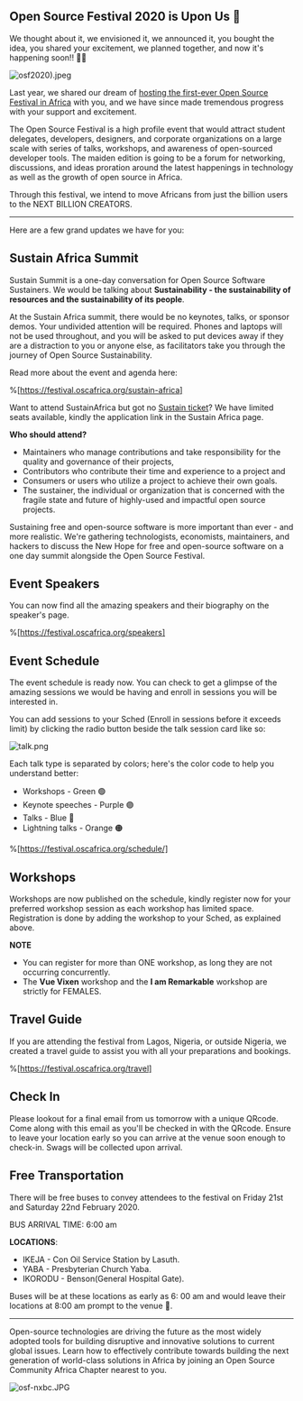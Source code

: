 ## Open Source Festival 2020 is Upon Us 🎉

We thought about it, we envisioned it, we announced it, you bought the idea, you shared your excitement, we planned together, and now it's happening soon!! 🎉🎉

![osf2020).jpeg](https://cdn.hashnode.com/res/hashnode/image/upload/v1582056397414/tNAGm2wqV.jpeg)

Last year, we shared our dream of [hosting the first-ever Open Source Festival in Africa](https://blog.oscafrica.org/announcing-open-source-festival-2020-ck1hwf1mf00fl0ms1ntuk35ha) with you, and we have since made tremendous progress with your support and excitement.

The Open Source Festival is a high profile event that would attract student delegates, developers, designers, and corporate organizations on a large scale with series of talks, workshops, and awareness of open-sourced developer tools. The maiden edition is going to be a forum for networking, discussions, and ideas proration around the latest happenings in technology as well as the growth of open source in Africa.

Through this festival, we intend to move Africans from just the billion users to the NEXT BILLION CREATORS.

---

Here are a few grand updates we have for you:

## Sustain Africa Summit

Sustain Summit is a one-day conversation for Open Source Software Sustainers. We would be talking about **Sustainability - the sustainability of resources and the sustainability of its people**.

At the Sustain Africa summit, there would be no keynotes, talks, or sponsor demos. Your undivided attention will be required. Phones and laptops will not be used throughout, and you will be asked to put devices away if they are a distraction to you or anyone else, as facilitators take you through the journey of Open Source Sustainability.

Read more about the event and agenda here:

%[https://festival.oscafrica.org/sustain-africa]

Want to attend SustainAfrica but got no [Sustain ticket](https://opencollective.com/open-source-festival-2020-4abe0517/contribute/osf-sustainafrica-12876)? We have limited seats available, kindly the application link in the Sustain Africa page.

**Who should attend?**

- Maintainers who manage contributions and take responsibility for the quality and governance of their projects,
- Contributors​ who contribute their time and experience to a project and
- Consumers​ or users who utilize a project to achieve their own goals.
- The sustainer​, the individual or organization that is concerned with the fragile state and future of highly-used and impactful open source projects.
 
Sustaining free and open-source software is more important than ever - and more realistic. We're gathering technologists, economists, maintainers, and hackers to discuss the New Hope for free and open-source software on a one day summit alongside the Open Source Festival.

## Event Speakers

You can now find all the amazing speakers and their biography on the speaker's page.

%[https://festival.oscafrica.org/speakers]


## Event Schedule

The event schedule is ready now. You can check to get a glimpse of the amazing sessions we would be having and enroll in sessions you will be interested in.

You can add sessions to your Sched (Enroll in sessions before it exceeds limit) by clicking the radio button beside the talk session card like so:

![talk.png](https://cdn.hashnode.com/res/hashnode/image/upload/v1582057506412/16S781bub.png)

Each talk type is separated by colors; here's the color code to help you understand better:

- Workshops - Green 🟢
- Keynote speeches - Purple 🟣
- Talks - Blue 🔵
- Lightning talks - Orange 🟠

%[https://festival.oscafrica.org/schedule/]

## Workshops

Workshops are now published on the schedule, kindly register now for your preferred workshop session as each workshop has limited space. Registration is done by adding the workshop to your Sched, as explained above.

**NOTE**

- You can register for more than ONE workshop, as long they are not occurring concurrently.
- The **Vue Vixen** workshop and the **I am Remarkable** workshop are strictly for FEMALES.

## Travel Guide

If you are attending the festival from Lagos, Nigeria, or outside Nigeria, we created a travel guide to assist you with all your preparations and bookings.

%[https://festival.oscafrica.org/travel]


## Check In

Please lookout for a final email from us tomorrow with a unique QRcode. Come along with this email as you'll be checked in with the QRcode. Ensure to leave your location early so you can arrive at the venue soon enough to check-in. Swags will be collected upon arrival.

## Free Transportation

There will be free buses to convey attendees to the festival on Friday 21st and Saturday 22nd February 2020.

BUS ARRIVAL TIME: 6:00 am

**LOCATIONS**:

- IKEJA - Con Oil Service Station by Lasuth.
- YABA - Presbyterian Church Yaba.
- IKORODU - Benson(General Hospital Gate).

Buses will be at these locations as early as 6: 00 am and would leave their locations at 8:00 am prompt to the venue 🚀.

---

Open-source technologies are driving the future as the most widely adopted tools for building disruptive and innovative solutions to current global issues. Learn how to effectively contribute towards building the next generation of world-class solutions in Africa by joining an Open Source Community Africa Chapter nearest to you.

![osf-nxbc.JPG](https://cdn.hashnode.com/res/hashnode/image/upload/v1578394672981/7ngqLWYh6.jpeg)